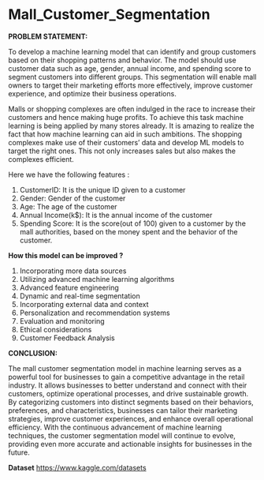 # Mall_Customer_Segmentation
**PROBLEM STATEMENT:**

To develop a machine learning model that can identify and group customers based on their shopping patterns and behavior. The model should use customer data such as age, gender, annual income, and spending score to segment customers into different groups. This segmentation will enable mall owners to target their marketing efforts more effectively, improve customer experience, and optimize their business operations.

Malls or shopping complexes are often indulged in the race to increase their customers and hence making huge profits. To achieve this task machine learning is being applied by many stores already. It is amazing to realize the fact that how machine learning can aid in such ambitions. The shopping complexes make use of their customers’ data and develop ML models to target the right ones. This not only increases sales but also makes the complexes efficient.

Here we have the following features :
1. CustomerID: It is the unique ID given to a customer
2. Gender: Gender of the customer
3. Age: The age of the customer
4. Annual Income(k$): It is the annual income of the customer
5. Spending Score: It is the score(out of 100) given to a customer by the mall authorities, based on the money spent and the behavior of the customer.

**How this model can be improved ?**

1. Incorporating more data sources
2. Utilizing advanced machine learning algorithms
3. Advanced feature engineering
4. Dynamic and real-time segmentation
5. Incorporating external data and context
6. Personalization and recommendation systems
7. Evaluation and monitoring
8. Ethical considerations
9. Customer Feedback Analysis

**CONCLUSION:**

The mall customer segmentation model in machine learning serves as a powerful tool for businesses to gain a competitive advantage in the retail industry. It allows businesses to better understand and connect with their customers, optimize operational processes, and drive sustainable growth. By categorizing customers into distinct segments based on their behaviors, preferences, and characteristics, businesses can tailor their marketing strategies, improve customer experiences, and enhance overall operational efficiency. With the continuous advancement of machine learning techniques, the customer segmentation model will continue to evolve, providing even more accurate and actionable insights for businesses in the future.

**Dataset**
https://www.kaggle.com/datasets
